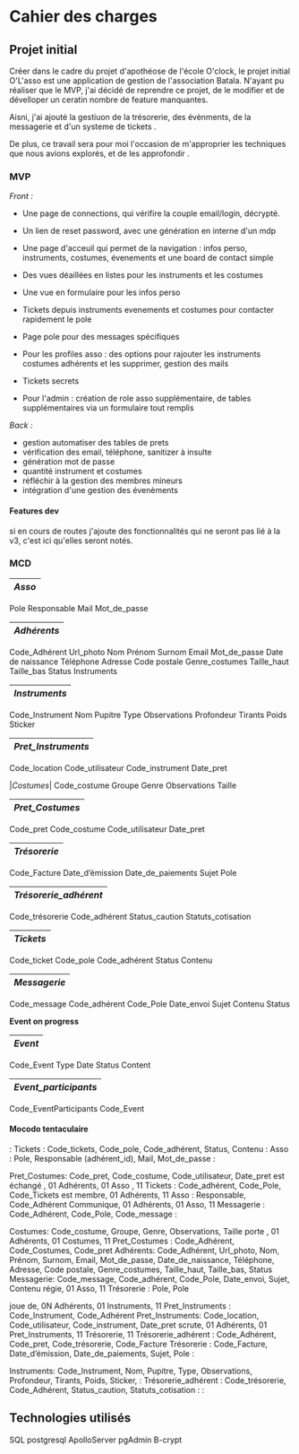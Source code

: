 # Cahier des charges

## Projet initial

Créer dans le cadre du projet d'apothéose de l'école O'clock, le projet initial O'L'asso est une application de gestion de l'association Batala. N'ayant pu réaliser que le MVP, j'ai décidé de reprendre ce projet, de le modifier et de dévelloper un ceratin nombre de feature manquantes. 

Aisni, j'ai ajouté la gestiuon de la trésorerie, des évènments, de la messagerie et d'un systeme de tickets .

De plus, ce travail sera pour moi l'occasion de m'approprier les techniques que nous avions explorés, et de les approfondir .

### MVP

*Front :*

- Une page de connections, qui vérifire la couple email/login, décrypté.
- Un lien de reset password, avec une génération en interne d'un mdp
- Une page d'acceuil qui permet de la navigation : infos perso, instruments, costumes, évenements et une board de contact simple
- Des vues déaillées en listes pour les instruments et les costumes
- Une vue en formulaire pour les infos perso
- Tickets depuis instruments evenements et costumes pour contacter rapidement le pole
- Page pole pour des messages spécifiques

- Pour les profiles asso : des options pour rajouter les instruments costumes adhérents et les supprimer, gestion des mails
- Tickets secrets
- Pour l'admin : création de role asso supplémentaire, de tables supplémentaires via un formulaire tout remplis

*Back :*

- gestion automatiser des tables de prets
- vérification des email, téléphone, sanitizer à insulte
- génération mot de passe
- quantité instrument et costumes
- réfléchir à la gestion des membres mineurs
- intégration d'une gestion des évenèments
  
#### Features dev

si en cours de routes j'ajoute des fonctionnalités qui ne seront pas lié à la v3, c'est ici qu'elles seront notés.

### MCD

|*Asso*|
|--------|
Pole
Responsable
Mail
Mot_de_passe

|*Adhérents*|
|----------|
Code_Adhérent
Url_photo
Nom
Prénom
Surnom
Email
Mot_de_passe
Date de naissance
Téléphone
Adresse
Code postale
Genre_costumes
Taille_haut
Taille_bas
Status
Instruments


|*Instruments*|
|--------------|
Code_Instrument
Nom
Pupitre
Type
Observations
Profondeur
Tirants
Poids
Sticker

|*Pret_Instruments*|
|-----------------|
Code_location
Code_utilisateur
Code_instrument
Date_pret

|*Costumes*|
Code_costume
Groupe
Genre
Observations
Taille

|*Pret_Costumes*|
|-------------|
Code_pret
Code_costume
Code_utilisateur
Date_pret

|*Trésorerie*|
|------------|
Code_Facture
Date_d’émission
Date_de_paiements
Sujet
Pole

|*Trésorerie_adhérent*|
|----------------------|
Code_trésorerie
Code_adhérent
Status_caution
Statuts_cotisation

|*Tickets*|
|---------|
Code_ticket
Code_pole
Code_adhérent
Status
Contenu

|*Messagerie*|
|-------------|
Code_message
Code_adhérent
Code_Pole
Date_envoi
Sujet
Contenu
Status

**Event on progress**

|*Event*|
|-------|
Code_Event
Type
Date
Status
Content

|*Event_participants*|
|--------------------|
Code_EventParticipants
Code_Event

#### Mocodo tentaculaire

:
Tickets : Code_tickets, Code_pole, Code_adhérent, Status, Contenu
:
Asso : Pole, Responsable (adhérent_id), Mail, Mot_de_passe
:

Pret_Costumes: Code_pret, Code_costume, Code_utilisateur, Date_pret
est échangé , 01 Adhérents, 01 Asso , 11 Tickets : Code_adhérent, Code_Pole, Code_Tickets
est membre, 01 Adhérents, 11 Asso : Responsable, Code_Adhérent
Communique, 01 Adhérents, 01 Asso, 11 Messagerie : Code_Adhérent, Code_Pole, Code_message
:

Costumes: Code_costume, Groupe, Genre, Observations, Taille
porte , 01 Adhérents, 01 Costumes, 11 Pret_Costumes : Code_Adhérent, Code_Costumes, Code_pret
Adhérents: Code_Adhérent, Url_photo, Nom, Prénom, Surnom, Email, Mot_de_passe, Date_de_naissance, Téléphone, Adresse, Code postale, Genre_costumes, Taille_haut, Taille_bas, Status
Messagerie: Code_message, Code_adhérent, Code_Pole, Date_envoi, Sujet, Contenu
régie,  01 Asso, 11 Trésorerie : Pole, Pole

joue de, 0N Adhérents, 01 Instruments, 11 Pret_Instruments : Code_Instrument, Code_Adhérent
Pret_Instruments: Code_location, Code_utilisateur, Code_instrument, Date_pret
scrute, 01 Adhérents, 01 Pret_Instruments, 11 Trésorerie, 11 Trésorerie_adhérent : Code_Adhérent, Code_pret, Code_trésorerie, Code_Facture
Trésorerie : Code_Facture, Date_d’émission, Date_de_paiements, Sujet, Pole
:

Instruments: Code_Instrument, Nom, Pupitre, Type, Observations, Profondeur, Tirants, Poids, Sticker,
:
Trésorerie_adhérent : Code_trésorerie, Code_Adhérent, Status_caution, Statuts_cotisation
:
:

## Technologies utilisés

SQL
postgresql
ApolloServer
pgAdmin
B-crypt
